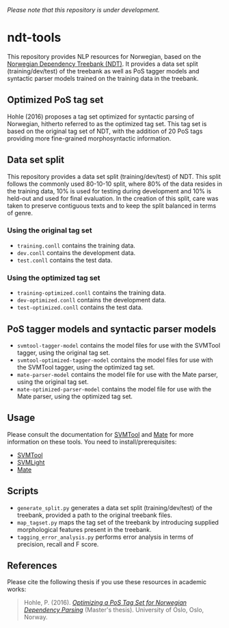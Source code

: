 *Please note that this repository is under development.*

# ndt-tools
This repository provides NLP resources for Norwegian, based on the [Norwegian
Dependency Treebank
(NDT)](http://www.nb.no/sprakbanken/show?serial=oai%3Anb.no%3Asbr-10&lang=en).
It provides a data set split (training/dev/test) of the treebank as well as PoS
tagger models and syntactic parser models trained on the training data in the
treebank. 

## Optimized PoS tag set
Hohle (2016) proposes a tag set optimized for syntactic parsing of Norwegian,
hitherto referred to as the optimized tag set. This tag set is based on the
original tag set of NDT, with the addition of 20 PoS tags providing more
fine-grained morphosyntactic information.

## Data set split
This repository provides a data set split (training/dev/test) of NDT. This
split follows the commonly used 80-10-10 split, where 80% of the data resides
in the training data, 10% is used for testing during development and 10% is
held-out and used for final evaluation. In the creation of this split, care was
taken to preserve contiguous texts and to keep the split balanced in terms of
genre.

### Using the original tag set
* `training.conll` contains the training data.
* `dev.conll` contains the development data.
* `test.conll` contains the test data.

### Using the optimized tag set
* `training-optimized.conll` contains the training data.
* `dev-optimized.conll` contains the development data.
* `test-optimized.conll` contains the test data.

## PoS tagger models and syntactic parser models
* `svmtool-tagger-model` contains the model files for use with the SVMTool
  tagger, using the original tag set.
* `svmtool-optimized-tagger-model` contains the model files for use with the
  SVMTool tagger, using the optimized tag set.  
* `mate-parser-model` contains the model file for use with the Mate parser,
  using the original tag set.
* `mate-optimized-parser-model` contains the model file for use with the Mate
  parser, using the optimized tag set.

## Usage
Please consult the documentation for
[SVMTool](http://www.cs.upc.edu/~nlp/SVMTool/SVMTool.v1.4.pdf) and
[Mate](https://storage.googleapis.com/google-code-archive-downloads/v2/code.google.com/mate-tools/shortmanual.pdf)
for more information on these tools.
You need to install/prerequisites:
* [SVMTool](http://www.cs.upc.edu/~nlp/SVMTool/#)
* [SVMLight](http://svmlight.joachims.org/)
* [Mate](https://storage.googleapis.com/google-code-archive-downloads/v2/code.google.com/mate-tools/anna-3.61.jar)

## Scripts
* `generate_split.py` generates a data set split (training/dev/test) of the
    treebank, provided a path to the original treebank files.
* `map_tagset.py` maps the tag set of the treebank by introducing supplied
    morphological features present in the treebank.
* `tagging_error_analysis.py` performs error analysis in terms of precision,
    recall and F score.

## References
Please cite the following thesis if you use these resources in academic works:

>Hohle, P. (2016). *[Optimizing a PoS Tag Set for Norwegian Dependency Parsing](https://www.duo.uio.no/bitstream/handle/10852/51091/Hohle-master.pdf)* (Master's thesis). University of Oslo, Oslo, Norway.
